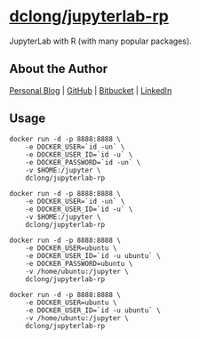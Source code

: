 # [dclong/jupyterlab-rp](https://hub.docker.com/r/dclong/jupyterlab-rp/)

JupyterLab with R (with many popular packages). 

## About the Author

[Personal Blog](http://www.legendu.net)   |   [GitHub](https://github.com/dclong)   |   [Bitbucket](https://bitbucket.org/dclong/)   |   [LinkedIn](http://www.linkedin.com/in/ben-chuanlong-du-1239b221/)

## Usage 

```
docker run -d -p 8888:8888 \
    -e DOCKER_USER=`id -un` \
    -e DOCKER_USER_ID=`id -u` \
    -e DOCKER_PASSWORD=`id -un` \
    -v $HOME:/jupyter \
    dclong/jupyterlab-rp
```
```
docker run -d -p 8888:8888 \
    -e DOCKER_USER=`id -un` \
    -e DOCKER_USER_ID=`id -u` \
    -v $HOME:/jupyter \
    dclong/jupyterlab-rp
```

```
docker run -d -p 8888:8888 \
    -e DOCKER_USER=ubuntu \
    -e DOCKER_USER_ID=`id -u ubuntu` \
    -e DOCKER_PASSWORD=ubuntu \
    -v /home/ubuntu:/jupyter \
    dclong/jupyterlab-rp
```
```
docker run -d -p 8888:8888 \
    -e DOCKER_USER=ubuntu \
    -e DOCKER_USER_ID=`id -u ubuntu` \
    -v /home/ubuntu:/jupyter \
    dclong/jupyterlab-rp
```


